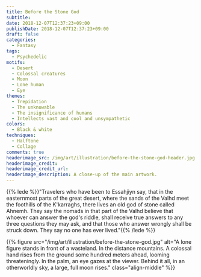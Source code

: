 ```yaml
---
title: Before the Stone God
subtitle:
date: 2018-12-07T12:37:23+09:00
publishDate: 2018-12-07T12:37:23+09:00
draft: false
categories:
  - Fantasy
tags:
  - Psychedelic
motifs:
  - Desert
  - Colossal creatures
  - Moon
  - Lone human
  - Eye
themes:
  - Trepidation
  - The unknowable
  - The insignificance of humans
  - Intellects vast and cool and unsympathetic
colors:
  - Black & white
techniques:
  - Halftone
  - Collage
comments: true
headerimage_src: /img/art/illustration/before-the-stone-god-header.jpg
headerimage_credit:
headerimage_credit_url:
headerimage_description: A close-up of the main artwork.
---
```


{{% lede %}}"Travelers who have been to Essahjiyn say, that in the easternmost parts of the great desert, where the sands of the Valhd meet the foothills of the K'karraghs, there lives an old god of stone called Ahnemh. They say the nomads in that part of the Valhd believe that whoever can answer the god's riddle, shall receive true answers to any three questions they may ask, and that those who answer wrongly shall be struck down. They say no one has ever lived."{{% /lede %}}<!--more-->

{{% figure src="/img/art/illustration/before-the-stone-god.jpg" alt="A lone figure stands in front of a wasteland. In the distance mountains. A colossal hand rises from the ground some hundred meters ahead, looming threateningly. In the palm, an eye gazes at the viewer. Behind it all, in an otherworldly sky, a large, full moon rises." class="align-middle" %}}
